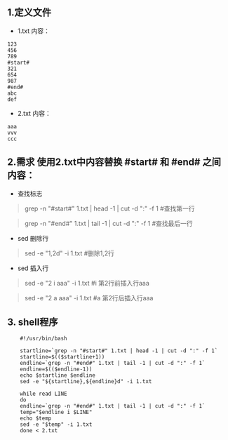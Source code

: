 ## 1.定义文件
- 1.txt 内容：
```
123
456
789
#start#
321
654
987
#end#
abc
def
```
- 2.txt 内容：
```
aaa
vvv
ccc
```
## 2.需求 使用2.txt中内容替换 #start# 和 #end# 之间内容：
+ 查找标志
> grep -n "#start#" 1.txt | head -1 | cut -d ":" -f 1 #查找第一行

> grep -n "#end#" 1.txt | tail -1 | cut -d ":" -f 1 #查找最后一行

+ sed 删除行
> sed -e "1,2d" -i 1.txt #删除1,2行
+ sed 插入行
> sed -e "2 i aaa" -i 1.txt #i 第2行前插入行aaa

> sed -e "2 a aaa" -i 1.txt #a 第2行后插入行aaa
## 3. shell程序
```
    #!/usr/bin/bash

    startline=`grep -n "#start#" 1.txt | head -1 | cut -d ":" -f 1`
    startline=$(($startline+1))
    endline=`grep -n "#end#" 1.txt | tail -1 | cut -d ":" -f 1`
    endline=$(($endline-1))
    echo $startline $endline
    sed -e "${startline},${endline}d" -i 1.txt

    while read LINE 
    do 
    endline=`grep -n "#end#" 1.txt | tail -1 | cut -d ":" -f 1`
    temp="$endline i $LINE"
    echo $temp
    sed -e "$temp" -i 1.txt
    done < 2.txt
```